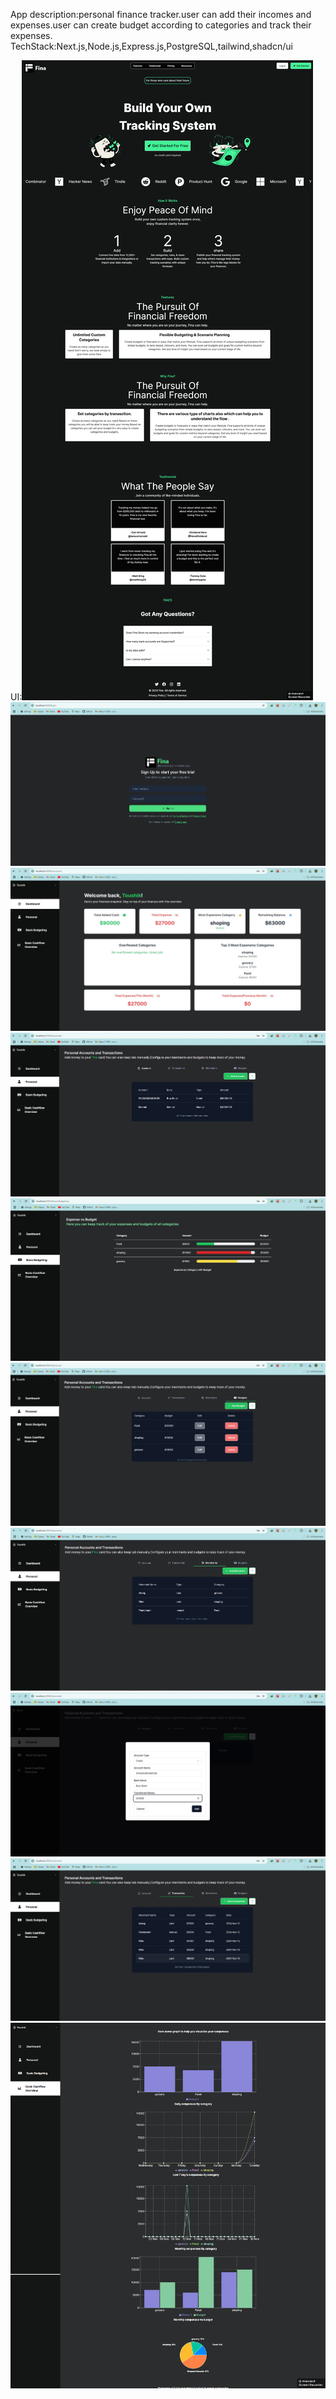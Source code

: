 App description:personal finance tracker.user can add their incomes and expenses.user can create budget according to categories and track their expenses.
TechStack:Next.js,Node.js,Express.js,PostgreSQL,tailwind,shadcn/ui

UI:![alt text](homepage.png) ![alt text](login-1.jpg) ![alt text](dashboard.jpg) ![alt text](accounts.jpg) ![alt text](<basic budgeting.jpg>) ![alt text](budgets.jpg) ![alt text](merchants.jpg) ![alt text](<peronsal .jpg>) ![alt text](transaction.jpg) ![alt text](<Screenshot 11-12-2024 20.00.27.png>)
